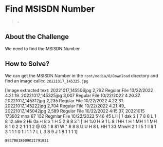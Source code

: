 # Find MSISDN Number
> `-`

## About the Challenge
We need to find the MSISDN Number

## How to Solve?
We can get the MSISDN Number in the `root/media/0/Download` directory and find an image called `20221017_145325.jpg`


[Image extracted text: 20221017_145506jpg
2,792
Regular File
10/22/2022 4.21:19.
20221017_145325jpg
3,007
Regular File
10/22/2022 4.20.37.
20221017_145312jpg
2,235
Regular File
10/22/2022 4.22.31.
20221017_145222jpg
2,704
Regular File
10/22/2022 4.21.49_
20221017_145042jpg
2,589
Regular File
10/22/2022 4:15.37,
20221015 173902 mna
87 102
Regmlar File
10/22/2022 5'46 45
LH
|
1
dak
2
[
7
8
8
L
1
8
12
a8e
2
Hii
0a
H
8
3
1
H
5
2
8
8
3
1
|
IH
%0
H
9
1
L
8
I
HH
1
H
1
MH
1
1
MH
8
1
0
2
2
1
1
1
2 @
03
1
8
81
W
"
8
8
8
U
U
H
8
L
HH
1
33
MhwH
2
1
I
5
1
Il
Ii
1
3
1
1
1
0
1
I
1
1
7
L
L
3
8
9
J
1
8
1
1
1
1]


```
89370038009021791031
```